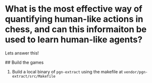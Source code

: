 # What is the most effective way of quantifying human-like actions in chess, and can this informaiton be used to learn human-like agents?

Lets answer this!

## Build the games

1. Build a local binary of `pgn-extract` using the makefile at `vendor/pgn-extract/src/Makefile`
